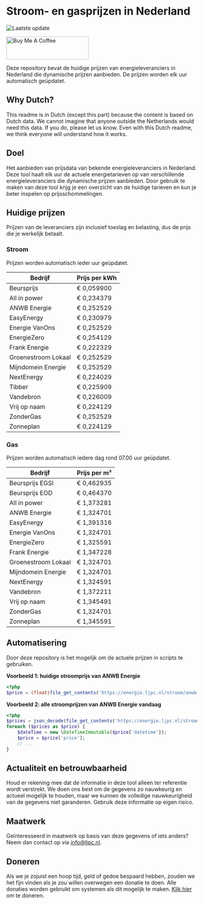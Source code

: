 # Stroom- en gasprijzen in Nederland

![Laatste update](https://img.shields.io/badge/laatste%20update-2024--12--31%2020%3A00%20CET-brightgreen)

<a href="https://www.buymeacoffee.com/Lars-" target="_blank"><img src="https://cdn.buymeacoffee.com/buttons/v2/default-orange.png" alt="Buy Me A Coffee" height="60" style="height: 60px !important;width: 217px !important;" ></a>

Deze repository bevat de huidige prijzen van energieleveranciers in Nederland die dynamische prijzen aanbieden. De prijzen worden elk uur automatisch geüpdatet.

## Why Dutch?

This readme is in Dutch (except this part) because the content is based on Dutch data. We cannot imagine that anyone outside the Netherlands would need this data. If you do, please let us know. Even with this Dutch readme, we think
everyone will understand how it works.

## Doel

Het aanbieden van prijsdata van bekende energieleveranciers in Nederland. Deze tool haalt elk uur de actuele energietarieven op van verschillende energieleveranciers die dynamische prijzen aanbieden. Door gebruik te maken van deze tool
krijg je een overzicht van de huidige tarieven en kun je beter inspelen op prijsschommelingen.

## Huidige prijzen

Prijzen van de leveranciers zijn inclusief toeslag en belasting, dus de prijs die je werkelijk betaalt.

### Stroom

Prijzen worden automatisch ieder uur geüpdatet.

 Bedrijf | Prijs per kWh 
---------|---------------
Beursprijs | € 0,059900
All in power | € 0,234379
ANWB Energie | € 0,252529
EasyEnergy | € 0,230979
Energie VanOns | € 0,252529
EnergieZero | € 0,254129
Frank Energie | € 0,222329
Groenestroom Lokaal | € 0,252529
Mijndomein Energie | € 0,252529
NextEnergy | € 0,224029
Tibber | € 0,225909
Vandebron | € 0,226009
Vrij op naam | € 0,224129
ZonderGas | € 0,252529
Zonneplan | € 0,224129


### Gas

Prijzen worden automatisch iedere dag rond 07.00 uur geüpdatet.

 Bedrijf | Prijs per m³ 
---------|--------------
Beursprijs EGSI | € 0,462935
Beursprijs EOD | € 0,464370
All in power | € 1,373281
ANWB Energie | € 1,324701
EasyEnergy | € 1,391316
Energie VanOns | € 1,324701
EnergieZero | € 1,325591
Frank Energie | € 1,347228
Groenestroom Lokaal | € 1,324701
Mijndomein Energie | € 1,324701
NextEnergy | € 1,324591
Vandebron | € 1,372211
Vrij op naam | € 1,345491
ZonderGas | € 1,324701
Zonneplan | € 1,345591


## Automatisering

Door deze repository is het mogelijk om de actuele prijzen in scripts te gebruiken.

**Voorbeeld 1: huidige stroomprijs van ANWB Energie**

```php
<?php
$price = (float)file_get_contents('https://energie.ljpc.nl/stroom/anwb-energie-nu.txt');

```

**Voorbeeld 2: alle stroomprijzen van ANWB Energie vandaag**

```php
<?php
$prices = json_decode(file_get_contents('https://energie.ljpc.nl/stroom/all-in-power-vandaag.json'),true);
foreach ($prices as $price) {
    $dateTime = new \DateTimeImmutable($price['datetime']);
    $price = $price['price'];
    // ...
}
```

## Actualiteit en betrouwbaarheid

Houd er rekening mee dat de informatie in deze tool alleen ter referentie wordt verstrekt. We doen ons best om de gegevens zo nauwkeurig en actueel mogelijk te houden, maar we kunnen de volledige nauwkeurigheid van de gegevens niet
garanderen. Gebruik deze informatie op eigen risico.

## Maatwerk

Geïnteresseerd in maatwerk op basis van deze gegevens of iets anders? Neem dan contact op
via [info@ljpc.nl](mailto:info@ljpc.nl?subject=Energie%20prijzen).

## Doneren

Als we je zojuist een hoop tijd, geld of gedoe bespaard hebben, zouden we het fijn vinden als je zou willen overwegen een
donatie te doen. Alle donaties worden gebruikt om systemen als dit mogelijk te
maken. [Klik hier](https://www.buymeacoffee.com/Lars-) om te doneren.
